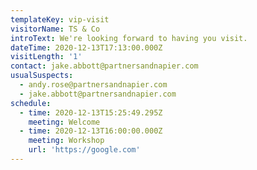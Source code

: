 ```yaml
---
templateKey: vip-visit
visitorName: TS & Co
introText: We're looking forward to having you visit.
dateTime: 2020-12-13T17:13:00.000Z
visitLength: '1'
contact: jake.abbott@partnersandnapier.com
usualSuspects:
  - andy.rose@partnersandnapier.com
  - jake.abbott@partnersandnapier.com
schedule:
  - time: 2020-12-13T15:25:49.295Z
    meeting: Welcome
  - time: 2020-12-13T16:00:00.000Z
    meeting: Workshop
    url: 'https://google.com'
---
```


